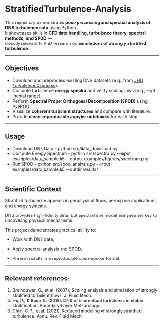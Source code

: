 # StratifiedTurbulence-Analysis

This repository demonstrates **post-processing and spectral analysis of DNS turbulence data** using Python.  
It showcases skills in **CFD data handling, turbulence theory, spectral methods, and SPOD** —  
directly relevant to PhD research on **simulations of strongly stratified turbulence**.

---

##  Objectives
- Download and preprocess existing DNS datasets (e.g., from [JHU Turbulence Database](http://turbulence.pha.jhu.edu/)).
- Compute turbulence **energy spectra** and verify scaling laws (e.g., -5/3 inertial range).
- Perform **Spectral Proper Orthogonal Decomposition (SPOD)** using [PySPOD](https://github.com/mendezVKI/PySPOD).
- Visualize **coherent turbulent structures** and compare with literature.
- Provide **clean, reproducible Jupyter notebooks** for each step.

---

## Usage
- Download DNS Data - python src/data_download.py
- Compute Energy Spectrum - python src/spectra.py --input examples/data_sample.h5 --output examples/figures/spectrum.png
- Run SPOD - python src/spod_analysis.py --input examples/data_sample.h5 --outdir results/

---

## Scientific Context

Stratified turbulence appears in geophysical flows, aerospace applications, and energy systems.

DNS provides high-fidelity data, but spectral and modal analyses are key to uncovering physical mechanisms.

This project demonstrates practical ability to:

- Work with DNS data,

- Apply spectral analysis and SPOD,

- Present results in a reproducible open-source format.

---


## Relevant references:

1. Brethouwer, G., et al. (2007). Scaling analysis and simulation of strongly stratified turbulent flows. J. Fluid Mech.
2. He, P., & Basu, S. (2015). DNS of intermittent turbulence in stable stratification. Boundary-Layer Meteorology.
3. Chini, G.P., et al. (2021). Reduced modeling of strongly stratified turbulence. Annu. Rev. Fluid Mech.


